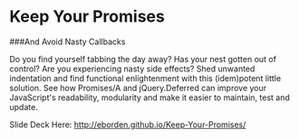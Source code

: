 Keep Your Promises
==================
###And Avoid Nasty Callbacks

Do you find yourself tabbing the day away? Has your nest gotten out of control? Are you experiencing nasty side effects? Shed unwanted indentation and find functional enlightenment with this (idem)potent little solution. See how Promises/A and jQuery.Deferred can improve your JavaScript's readability, modularity and make it easier to maintain, test and update.

Slide Deck Here: http://eborden.github.io/Keep-Your-Promises/
